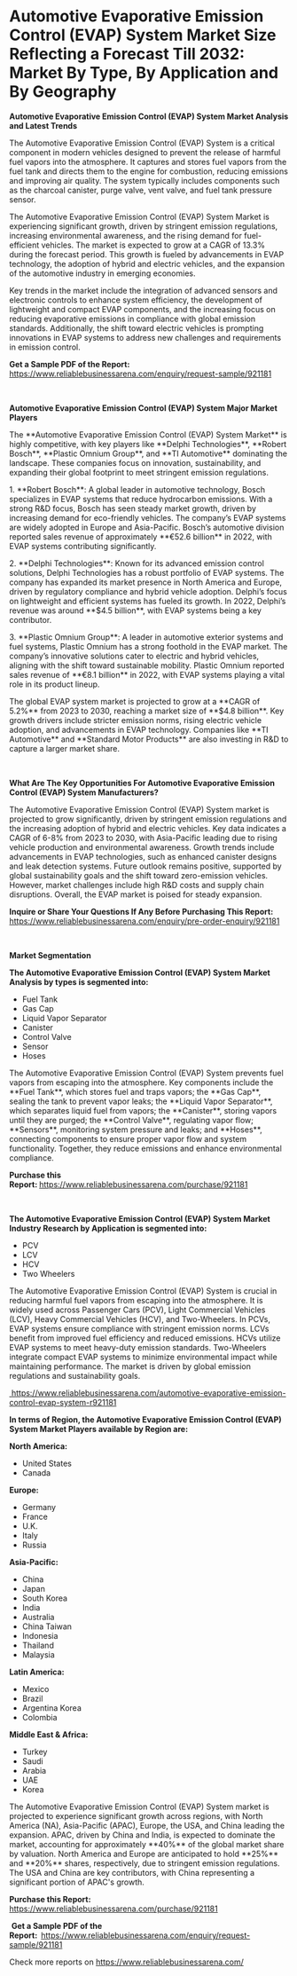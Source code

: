 <p><h1>Automotive Evaporative Emission Control (EVAP) System Market Size Reflecting a Forecast Till 2032: Market By Type, By Application and By Geography</h1></p><p><strong>Automotive Evaporative Emission Control (EVAP) System Market Analysis and Latest Trends</strong></p>
<p><p>The Automotive Evaporative Emission Control (EVAP) System is a critical component in modern vehicles designed to prevent the release of harmful fuel vapors into the atmosphere. It captures and stores fuel vapors from the fuel tank and directs them to the engine for combustion, reducing emissions and improving air quality. The system typically includes components such as the charcoal canister, purge valve, vent valve, and fuel tank pressure sensor.</p><p>The Automotive Evaporative Emission Control (EVAP) System Market is experiencing significant growth, driven by stringent emission regulations, increasing environmental awareness, and the rising demand for fuel-efficient vehicles. The market is expected to grow at a CAGR of 13.3% during the forecast period. This growth is fueled by advancements in EVAP technology, the adoption of hybrid and electric vehicles, and the expansion of the automotive industry in emerging economies.</p><p>Key trends in the market include the integration of advanced sensors and electronic controls to enhance system efficiency, the development of lightweight and compact EVAP components, and the increasing focus on reducing evaporative emissions in compliance with global emission standards. Additionally, the shift toward electric vehicles is prompting innovations in EVAP systems to address new challenges and requirements in emission control.</p></p>
<p><strong>Get a Sample PDF of the Report:&nbsp;</strong> <a href="https://www.reliablebusinessarena.com/enquiry/request-sample/921181?utm_campaign=1871&utm_medium=2&utm_source=Github&utm_content=ia&utm_term=23012025&utm_id=automotive-evaporative-emission-control-evap-system">https://www.reliablebusinessarena.com/enquiry/request-sample/921181</a></p>
<p>&nbsp;</p>
<p><strong>Automotive Evaporative Emission Control (EVAP) System Major Market Players</strong></p>
<p><p>The **Automotive Evaporative Emission Control (EVAP) System Market** is highly competitive, with key players like **Delphi Technologies**, **Robert Bosch**, **Plastic Omnium Group**, and **TI Automotive** dominating the landscape. These companies focus on innovation, sustainability, and expanding their global footprint to meet stringent emission regulations.</p><p>1. **Robert Bosch**: A global leader in automotive technology, Bosch specializes in EVAP systems that reduce hydrocarbon emissions. With a strong R&D focus, Bosch has seen steady market growth, driven by increasing demand for eco-friendly vehicles. The company’s EVAP systems are widely adopted in Europe and Asia-Pacific. Bosch’s automotive division reported sales revenue of approximately **€52.6 billion** in 2022, with EVAP systems contributing significantly.</p><p>2. **Delphi Technologies**: Known for its advanced emission control solutions, Delphi Technologies has a robust portfolio of EVAP systems. The company has expanded its market presence in North America and Europe, driven by regulatory compliance and hybrid vehicle adoption. Delphi’s focus on lightweight and efficient systems has fueled its growth. In 2022, Delphi’s revenue was around **$4.5 billion**, with EVAP systems being a key contributor.</p><p>3. **Plastic Omnium Group**: A leader in automotive exterior systems and fuel systems, Plastic Omnium has a strong foothold in the EVAP market. The company’s innovative solutions cater to electric and hybrid vehicles, aligning with the shift toward sustainable mobility. Plastic Omnium reported sales revenue of **€8.1 billion** in 2022, with EVAP systems playing a vital role in its product lineup.</p><p>The global EVAP system market is projected to grow at a **CAGR of 5.2%** from 2023 to 2030, reaching a market size of **$4.8 billion**. Key growth drivers include stricter emission norms, rising electric vehicle adoption, and advancements in EVAP technology. Companies like **TI Automotive** and **Standard Motor Products** are also investing in R&D to capture a larger market share.</p></p>
<p>&nbsp;</p>
<p><strong>What Are The Key Opportunities For Automotive Evaporative Emission Control (EVAP) System Manufacturers?</strong></p>
<p><p>The Automotive Evaporative Emission Control (EVAP) System market is projected to grow significantly, driven by stringent emission regulations and the increasing adoption of hybrid and electric vehicles. Key data indicates a CAGR of 6-8% from 2023 to 2030, with Asia-Pacific leading due to rising vehicle production and environmental awareness. Growth trends include advancements in EVAP technologies, such as enhanced canister designs and leak detection systems. Future outlook remains positive, supported by global sustainability goals and the shift toward zero-emission vehicles. However, market challenges include high R&D costs and supply chain disruptions. Overall, the EVAP market is poised for steady expansion.</p></p>
<p><strong>Inquire or Share Your Questions If Any Before Purchasing This Report:</strong> <a href="https://www.reliablebusinessarena.com/enquiry/pre-order-enquiry/921181?utm_campaign=1871&utm_medium=2&utm_source=Github&utm_content=ia&utm_term=23012025&utm_id=automotive-evaporative-emission-control-evap-system">https://www.reliablebusinessarena.com/enquiry/pre-order-enquiry/921181</a></p>
<p>&nbsp;</p>
<p><strong>Market Segmentation</strong></p>
<p><strong>The Automotive Evaporative Emission Control (EVAP) System Market Analysis by types is segmented into:</strong></p>
<p><ul><li>Fuel Tank</li><li>Gas Cap</li><li>Liquid Vapor Separator</li><li>Canister</li><li>Control Valve</li><li>Sensor</li><li>Hoses</li></ul></p>
<p><p>The Automotive Evaporative Emission Control (EVAP) System prevents fuel vapors from escaping into the atmosphere. Key components include the **Fuel Tank**, which stores fuel and traps vapors; the **Gas Cap**, sealing the tank to prevent vapor leaks; the **Liquid Vapor Separator**, which separates liquid fuel from vapors; the **Canister**, storing vapors until they are purged; the **Control Valve**, regulating vapor flow; **Sensors**, monitoring system pressure and leaks; and **Hoses**, connecting components to ensure proper vapor flow and system functionality. Together, they reduce emissions and enhance environmental compliance.</p></p>
<p><strong>Purchase this Report:&nbsp;</strong><a href="https://www.reliablebusinessarena.com/purchase/921181?utm_campaign=1871&utm_medium=2&utm_source=Github&utm_content=ia&utm_term=23012025&utm_id=automotive-evaporative-emission-control-evap-system">https://www.reliablebusinessarena.com/purchase/921181</a></p>
<p>&nbsp;</p>
<p><strong>The Automotive Evaporative Emission Control (EVAP) System Market Industry Research by Application is segmented into:</strong></p>
<p><ul><li>PCV</li><li>LCV</li><li>HCV</li><li>Two Wheelers</li></ul></p>
<p><p>The Automotive Evaporative Emission Control (EVAP) System is crucial in reducing harmful fuel vapors from escaping into the atmosphere. It is widely used across Passenger Cars (PCV), Light Commercial Vehicles (LCV), Heavy Commercial Vehicles (HCV), and Two-Wheelers. In PCVs, EVAP systems ensure compliance with stringent emission norms. LCVs benefit from improved fuel efficiency and reduced emissions. HCVs utilize EVAP systems to meet heavy-duty emission standards. Two-Wheelers integrate compact EVAP systems to minimize environmental impact while maintaining performance. The market is driven by global emission regulations and sustainability goals.</p></p>
<p><a href="https://www.reliablebusinessarena.com/automotive-evaporative-emission-control-evap-system-r921181?utm_campaign=1871&utm_medium=2&utm_source=Github&utm_content=ia&utm_term=23012025&utm_id=automotive-evaporative-emission-control-evap-system">&nbsp;https://www.reliablebusinessarena.com/automotive-evaporative-emission-control-evap-system-r921181</a></p>
<p><strong>In terms of Region, the Automotive Evaporative Emission Control (EVAP) System Market Players available by Region are:</strong></p>
<p>
    <p> <strong> North America: </strong>
        <ul>
            <li>United States</li>
            <li>Canada</li>
        </ul>
        </p> 
    <p> <strong> Europe: </strong>
        <ul>
            <li>Germany</li>
            <li>France</li>
            <li>U.K.</li>
            <li>Italy</li>
            <li>Russia</li>
        </ul>
        </p> 
    <p> <strong> Asia-Pacific: </strong>
        <ul>
            <li>China</li>
            <li>Japan</li>
            <li>South Korea</li>
            <li>India</li>
            <li>Australia</li>
            <li>China Taiwan</li>
            <li>Indonesia</li>
            <li>Thailand</li>
            <li>Malaysia</li>
        </ul>
        </p> 
    <p> <strong> Latin America: </strong>
        <ul>
            <li>Mexico</li>
            <li>Brazil</li>
            <li>Argentina Korea</li>
            <li>Colombia</li>
        </ul>
        </p> 
    <p> <strong> Middle East & Africa: </strong>
        <ul>
            <li>Turkey</li>
            <li>Saudi</li>
            <li>Arabia</li>
            <li>UAE</li>
            <li>Korea</li>
        </ul>
    </p>
    </p>
<p><p>The Automotive Evaporative Emission Control (EVAP) System market is projected to experience significant growth across regions, with North America (NA), Asia-Pacific (APAC), Europe, the USA, and China leading the expansion. APAC, driven by China and India, is expected to dominate the market, accounting for approximately **40%** of the global market share by valuation. North America and Europe are anticipated to hold **25%** and **20%** shares, respectively, due to stringent emission regulations. The USA and China are key contributors, with China representing a significant portion of APAC's growth.</p></p>
<p><strong>Purchase this Report: </strong><a href="https://www.reliablebusinessarena.com/purchase/921181?utm_campaign=1871&utm_medium=2&utm_source=Github&utm_content=ia&utm_term=23012025&utm_id=automotive-evaporative-emission-control-evap-system">https://www.reliablebusinessarena.com/purchase/921181</a></p>
<p>&nbsp;<strong>Get a Sample PDF of the Report:&nbsp;&nbsp;</strong><a href="https://www.reliablebusinessarena.com/enquiry/request-sample/921181?utm_campaign=1871&utm_medium=2&utm_source=Github&utm_content=ia&utm_term=23012025&utm_id=automotive-evaporative-emission-control-evap-system">https://www.reliablebusinessarena.com/enquiry/request-sample/921181</a></p>
<p><strong></strong></p>
<p>Check more reports on <a href="https://www.reliablebusinessarena.com/?utm_campaign=1871&utm_medium=2&utm_source=Github&utm_content=ia&utm_term=23012025&utm_id=automotive-evaporative-emission-control-evap-system">https://www.reliablebusinessarena.com/</a></p>